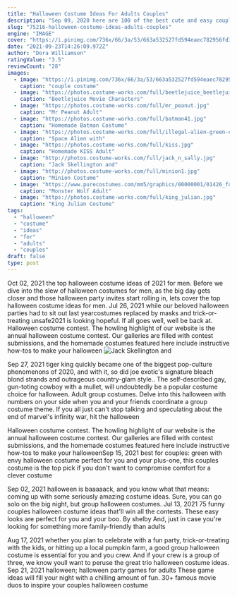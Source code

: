 ```yaml
---
title: "Halloween Costume Ideas For Adults Couples"
description: "Sep 09, 2020 here are 100 of the best cute and easy couples costume ideas to rock this halloween. 1. Peter and wendy from peter pan costume  Spirit halloween where's waldo costume for adults"
slug: "75216-halloween-costume-ideas-adults-couples"
engine: "IMAGE"
cover: "https://i.pinimg.com/736x/66/3a/53/663a532527fd594eaec782956fd3525c--couple-costume-costume-ideas.jpg"
date: "2021-09-23T14:26:09.972Z"
author: "Dora Williamson"
ratingValue: "3.5"
reviewCount: "28"
images:
  - image: "https://i.pinimg.com/736x/66/3a/53/663a532527fd594eaec782956fd3525c--couple-costume-costume-ideas.jpg"
    caption: "couple costume"
  - image: "https://photos.costume-works.com/full/beetlejuice_beetlejuice_beetlejuice1.jpg"
    caption: "Beetlejuice Movie Characters"
  - image: "https://photos.costume-works.com/full/mr_peanut.jpg"
    caption: "Mr Peanut Adult"
  - image: "https://photos.costume-works.com/full/batman41.jpg"
    caption: "Homemade Batman Costume"
  - image: "https://photos.costume-works.com/full/illegal-alien-green-card-costume.jpg"
    caption: "Space Alien with"
  - image: "https://photos.costume-works.com/full/kiss.jpg"
    caption: "Homemade KISS Adult"
  - image: "http://photos.costume-works.com/full/jack_n_sally.jpg"
    caption: "Jack Skellington and"
  - image: "http://photos.costume-works.com/full/minion1.jpg"
    caption: "Minion Costume"
  - image: "https://www.purecostumes.com/mm5/graphics/00000001/01426_full_1.jpg"
    caption: "Monster Wolf Adult"
  - image: "https://photos.costume-works.com/full/king_julian.jpg"
    caption: "King Julian Costume"
tags:
  - "halloween"
  - "costume"
  - "ideas"
  - "for"
  - "adults"
  - "couples"
draft: false
type: post
---
```


Oct 02, 2021 the top halloween costume ideas of 2021 for men. Before we dive into the slew of halloween costumes for men, as the big day gets closer and those halloween party invites start rolling in, lets cover the top halloween costume ideas for men. Jul 26, 2021 while our beloved halloween parties had to sit out last yearcostumes replaced by masks and trick-or-treating unsafe2021 is looking hopeful. If all goes well, well be back at. Halloween costume contest. The howling highlight of our website is the annual halloween costume contest. Our galleries are filled with contest submissions, and the homemade costumes featured here include instructive how-tos to make your halloween
![Jack Skellington and](http://photos.costume-works.com/full/jack_n_sally.jpg "Jack Skellington and")

Sep 27, 2021 tiger king quickly became one of the biggest pop-culture phenomenons of 2020, and with it, so did joe exotic&#39;s signature bleach blond strands and outrageous country-glam style.. The self-described gay, gun-toting cowboy with a mullet, will undoubtedly be a popular costume choice for halloween. Adult group costumes. Delve into this halloween with numbers on your side when you and your friends coordinate a group costume theme. If you all just can&#39;t stop talking and speculating about the end of marvel&#39;s infinity war, hit the halloween
<!--inArticleAds-->

<!--galleryOne-->

Halloween costume contest. The howling highlight of our website is the annual halloween costume contest. Our galleries are filled with contest submissions, and the homemade costumes featured here include instructive how-tos to make your halloweenSep 15, 2021 best for couples: green with envy halloween costume perfect for you and your plus-one, this couples costume is the top pick if you don't want to compromise comfort for a clever costume
<!--inArticleAds-->

<!--galleryTwo-->

Sep 02, 2021 halloween is baaaaack, and you know what that means: coming up with some seriously amazing costume ideas. Sure, you can go solo on the big night, but group halloween costumes. Jul 13, 2021 75 funny couples halloween costume ideas that'll win all the contests. These easy looks are perfect for you and your boo. By shelby  And, just in case you're looking for something more family-friendly than adults
<!--galleryThree-->

Aug 17, 2021 whether you plan to celebrate with a fun party, trick-or-treating with the kids, or hitting up a local pumpkin farm, a good group halloween costume is essential for you and you crew. And if your crew is a group of three, we know youll want to peruse the great trio halloween costume ideas. Sep 21, 2021 halloween; halloween party games for adults  These game ideas will fill your night with a chilling amount of fun. 30+ famous movie duos to inspire your couples halloween costume